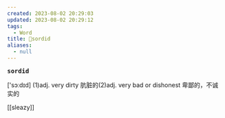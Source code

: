 ```yaml
---
created: 2023-08-02 20:29:03
updated: 2023-08-02 20:29:12
tags:
  - Word
title: 📖sordid
aliases:
  - null
---
```


<pre><strong>sordid</strong></pre>
['sɔːdɪd]
(1)adj. very dirty 肮脏的(2)adj. very bad or dishonest 卑鄙的，不诚实的

[[sleazy]]
